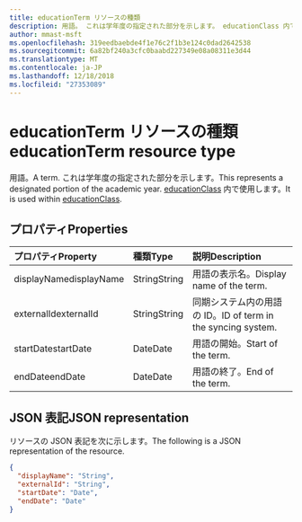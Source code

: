 ```yaml
---
title: educationTerm リソースの種類
description: 用語。 これは学年度の指定された部分を示します。 educationClass 内で使用します。
author: mmast-msft
ms.openlocfilehash: 319eedbaebde4f1e76c2f1b3e124c0dad2642538
ms.sourcegitcommit: 6a82bf240a3cfc0baabd227349e08a08311e3d44
ms.translationtype: MT
ms.contentlocale: ja-JP
ms.lasthandoff: 12/18/2018
ms.locfileid: "27353089"
---
```

# <a name="educationterm-resource-type"></a><span data-ttu-id="1a0eb-105">educationTerm リソースの種類</span><span class="sxs-lookup"><span data-stu-id="1a0eb-105">educationTerm resource type</span></span>

<span data-ttu-id="1a0eb-106">用語。</span><span class="sxs-lookup"><span data-stu-id="1a0eb-106">A term.</span></span> <span data-ttu-id="1a0eb-107">これは学年度の指定された部分を示します。</span><span class="sxs-lookup"><span data-stu-id="1a0eb-107">This represents a designated portion of the academic year.</span></span> <span data-ttu-id="1a0eb-108">[educationClass](educationclass.md) 内で使用します。</span><span class="sxs-lookup"><span data-stu-id="1a0eb-108">It is used within [educationClass](educationclass.md).</span></span>

## <a name="properties"></a><span data-ttu-id="1a0eb-109">プロパティ</span><span class="sxs-lookup"><span data-stu-id="1a0eb-109">Properties</span></span>
| <span data-ttu-id="1a0eb-110">プロパティ</span><span class="sxs-lookup"><span data-stu-id="1a0eb-110">Property</span></span>     | <span data-ttu-id="1a0eb-111">種類</span><span class="sxs-lookup"><span data-stu-id="1a0eb-111">Type</span></span>   |<span data-ttu-id="1a0eb-112">説明</span><span class="sxs-lookup"><span data-stu-id="1a0eb-112">Description</span></span>|
|:---------------|:--------|:----------|
|<span data-ttu-id="1a0eb-113">displayName</span><span class="sxs-lookup"><span data-stu-id="1a0eb-113">displayName</span></span>| <span data-ttu-id="1a0eb-114">String</span><span class="sxs-lookup"><span data-stu-id="1a0eb-114">String</span></span>| <span data-ttu-id="1a0eb-115">用語の表示名。</span><span class="sxs-lookup"><span data-stu-id="1a0eb-115">Display name of the term.</span></span>| 
|<span data-ttu-id="1a0eb-116">externalId</span><span class="sxs-lookup"><span data-stu-id="1a0eb-116">externalId</span></span>|<span data-ttu-id="1a0eb-117">String</span><span class="sxs-lookup"><span data-stu-id="1a0eb-117">String</span></span>| <span data-ttu-id="1a0eb-118">同期システム内の用語の ID。</span><span class="sxs-lookup"><span data-stu-id="1a0eb-118">ID of term in the syncing system.</span></span>|
|<span data-ttu-id="1a0eb-119">startDate</span><span class="sxs-lookup"><span data-stu-id="1a0eb-119">startDate</span></span>|<span data-ttu-id="1a0eb-120">Date</span><span class="sxs-lookup"><span data-stu-id="1a0eb-120">Date</span></span>|<span data-ttu-id="1a0eb-121">用語の開始。</span><span class="sxs-lookup"><span data-stu-id="1a0eb-121">Start of the term.</span></span>|
|<span data-ttu-id="1a0eb-122">endDate</span><span class="sxs-lookup"><span data-stu-id="1a0eb-122">endDate</span></span>|<span data-ttu-id="1a0eb-123">Date</span><span class="sxs-lookup"><span data-stu-id="1a0eb-123">Date</span></span>|<span data-ttu-id="1a0eb-124">用語の終了。</span><span class="sxs-lookup"><span data-stu-id="1a0eb-124">End of the term.</span></span>|

## <a name="json-representation"></a><span data-ttu-id="1a0eb-125">JSON 表記</span><span class="sxs-lookup"><span data-stu-id="1a0eb-125">JSON representation</span></span>

<span data-ttu-id="1a0eb-126">リソースの JSON 表記を次に示します。</span><span class="sxs-lookup"><span data-stu-id="1a0eb-126">The following is a JSON representation of the resource.</span></span>

<!-- {
  "blockType": "resource",
  "optionalProperties": [

  ],
  "@odata.type": "microsoft.graph.educationTerm"
}-->

```json
{
  "displayName": "String",
  "externalId": "String",
  "startDate": "Date",
  "endDate": "Date"
}
```

<!-- uuid: 4e9d671f-3068-4e09-aba2-b39e81a0e452
2015-10-25 14:57:30 UTC -->
<!-- {
  "type": "#page.annotation",
  "description": "educationTerm resource",
  "keywords": "",
  "section": "documentation",
  "tocPath": ""
}-->
